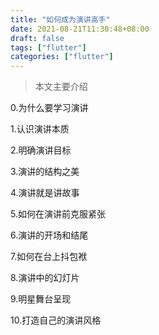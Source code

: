 ```yaml
---
title: "如何成为演讲高手"
date: 2021-08-21T11:30:48+08:00
draft: false
tags: ["flutter"]
categories: ["flutter"]
---
```


> 本文主要介绍

<!--more-->

0.为什么要学习演讲

1.认识演讲本质

2.明确演讲目标

3.演讲的结构之美

4.演讲就是讲故事

5.如何在演讲前克服紧张

6.演讲的开场和结尾

7.如何在台上抖包袱

8.演讲中的幻灯片

9.明星舞台呈现

10.打造自己的演讲风格

